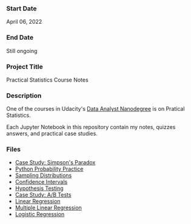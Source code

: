 ### Start Date
April 06, 2022

### End Date
Still ongoing

### Project Title
Practical Statistics Course Notes

### Description
One of the courses in Udacity's [Data Analyst Nanodegree](https://www.udacity.com/course/data-analyst-nanodegree--nd002) is on Pratical Statistics.

Each Jupyter Notebook in this repository contain my notes, quizzes answers, and practical case studies. 

### Files 
- [Case Study: Simpson's Paradox](03_Case-Study-Simpsons-Paradox.ipynb)
- [Python Probability Practice](08_Python-Probability-Practice.ipynb)
- [Sampling Distributions](10_Sampling-Distributions.ipynb)
- [Confidence Intervals](11_Confidence-Intervals.ipynb)
- [Hypothesis Testing](12_Hypothesis-Testing.ipynb)
- [Case Study: A/B Tests](13_Case-Study-AB-Tests.ipynb)
- [Linear Regression](14_Regression.ipynb)
- [Multiple Linear Regression](15_Multiple-Linear-Regression.ipynb)
- [Logistic Regression](16_Logistic-Regression.ipynb)